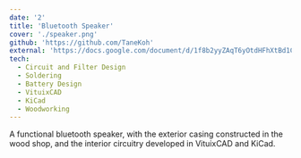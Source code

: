 ```yaml
---
date: '2'
title: 'Bluetooth Speaker'
cover: './speaker.png'
github: 'https://github.com/TaneKoh'
external: 'https://docs.google.com/document/d/1f8b2yyZAqT6yOtdHFhXtBd1CoF6PEd7dyhaStbpYkb8/edit?tab=t.0'
tech:
  - Circuit and Filter Design
  - Soldering
  - Battery Design
  - VituixCAD
  - KiCad
  - Woodworking
---
```


A functional bluetooth speaker, with the exterior casing constructed in the wood shop, and the interior
circuitry developed in VituixCAD and KiCad.
